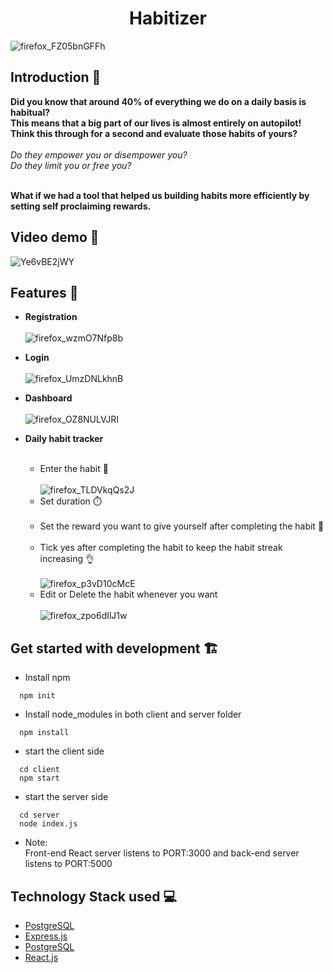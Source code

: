 <h1 align="center">Habitizer</h1>

![firefox_FZ05bnGFFh](https://user-images.githubusercontent.com/54499808/138438730-db041221-6ebd-47f9-9de7-6f5bdd77f5ac.png)


## Introduction :sparkler:
**Did you know that around 40% of everything we do on a daily basis is habitual?**<br>
**This means that a big part of our lives is almost entirely on autopilot!**<br>
**Think this through for a second and evaluate those habits of yours?**<br><br>
*Do they empower you or disempower you?*<br>
*Do they limit you or free you?*<br><br>

**What if we had a tool that helped us building habits more efficiently by setting self proclaiming rewards.**

## Video demo :movie_camera:
![Ye6vBE2jWY](https://user-images.githubusercontent.com/54499808/138437351-f60430da-bb40-446e-a76f-d0ee8512ab24.gif)

## Features :gift:
- **Registration** <br><br>
![firefox_wzmO7Nfp8b](https://user-images.githubusercontent.com/54499808/138439142-28a2c7bb-444d-4579-80b2-7fc07bb1df18.png)


- **Login** <br><br>
![firefox_UmzDNLkhnB](https://user-images.githubusercontent.com/54499808/138439443-c971d91d-313a-44a4-a1f4-ce7f82621167.png)

- **Dashboard** <br><br>
![firefox_OZ8NULVJRI](https://user-images.githubusercontent.com/54499808/138439750-dae4032c-3184-450c-9429-73769f37a386.png)


- **Daily habit tracker** <br><br>
    - Enter the habit :ping_pong: <br><br> 
    ![firefox_TLDVkqQs2J](https://user-images.githubusercontent.com/54499808/138439920-e9e8634f-561c-4903-9909-9583c9d75220.png)
    - Set duration :stopwatch:<br><br>
    - Set the reward you want to give yourself after completing the habit :ribbon:<br><br>
    - Tick yes after completing the habit to keep the habit streak increasing :ok_hand:<br><br>
    ![firefox_p3vD10cMcE](https://user-images.githubusercontent.com/54499808/138439985-3bc12b4c-663e-47d0-91de-677a7bf4ada3.png)
    - Edit or Delete the habit whenever you want <br><br>
    ![firefox_zpo6dIlJ1w](https://user-images.githubusercontent.com/54499808/138440057-fb018303-c8f2-447b-ae79-255618158f71.png)

## Get started with development :building_construction: 	
- Install npm 
```
  npm init
```

- Install node_modules in both client and server folder
```
  npm install
```

- start the client side
```
  cd client
  npm start
```
- start the server side
```
  cd server
  node index.js
```

- Note:<br>
    Front-end React server listens to PORT:3000 and back-end server listens to PORT:5000
    
## Technology Stack used :computer:
- [PostgreSQL](https://www.postgresql.org/)
- [Express.js](https://expressjs.com/)
- [PostgreSQL](https://www.postgresql.org/)
- [React.js](https://reactjs.org/)

